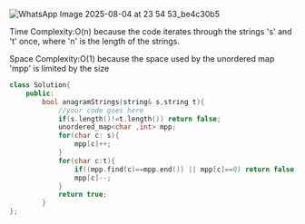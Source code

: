 ![WhatsApp Image 2025-08-04 at 23 54 53_be4c30b5](https://github.com/user-attachments/assets/537e7553-bb74-43ef-8b10-53430afb91b8)


Time Complexity:O(n) because the code iterates through the strings 's' and 't' once, where 'n' is the length of the strings.

Space Complexity:O(1) because the space used by the unordered map 'mpp' is limited by the size

```cpp
class Solution{	
	public:
		bool anagramStrings(string& s,string t){
			//your code goes here
            if(s.length()!=t.length()) return false;
            unordered_map<char ,int> mpp;
            for(char c: s){
                mpp[c]++;
            }
            for(char c:t){
                if((mpp.find(c)==mpp.end()) || mpp[c]==0) return false;
                mpp[c]--;
            }
            return true;
		}
};
